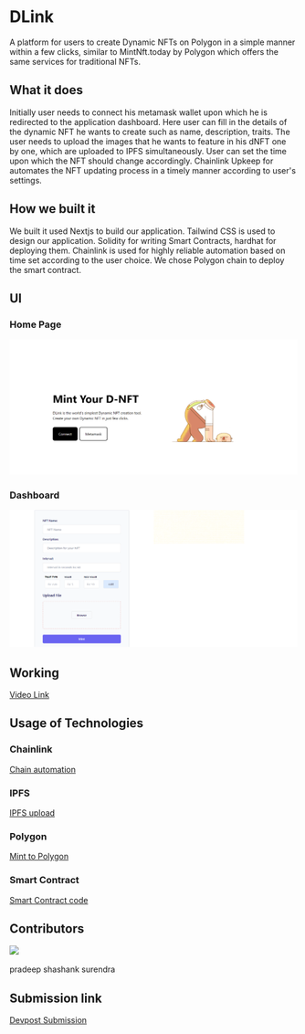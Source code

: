 # DLink
A platform for users to create Dynamic NFTs on Polygon in a simple manner within a few clicks, similar to MintNft.today by Polygon which offers the same services for traditional NFTs.

## What it does
Initially user needs to connect his metamask wallet upon which he is redirected to the application dashboard. Here user can fill in the details of the dynamic NFT he wants to create such as name, description, traits. The user needs to upload the images that he wants to feature in his dNFT one by one, which are uploaded to IPFS simultaneously. User can set the time upon which the NFT should change accordingly. Chainlink Upkeep for automates the NFT updating process in a timely manner according to user's settings.

## How we built it
We built it used Nextjs to build our application. Tailwind CSS is used to design our application. Solidity for writing Smart Contracts, hardhat for deploying them. Chainlink is used for highly reliable automation based on time set according to the user choice. We chose Polygon chain to deploy the smart contract.

## UI
### Home Page

![home](dlink-app/public/D-Link%20home.png)

### Dashboard

![dashboard](dlink-app/public/D-Link%20dashboard.png)

## Working

[Video Link](https://www.youtube.com/embed/fizWFQYvU8w)


## Usage of Technologies

### Chainlink 

[Chain automation](https://automation.chain.link/mumbai/46277873803391044297138286140250922453207600799325432450806265802817893284589)

### IPFS

[IPFS upload](https://github.com/pradeepvarma22/D-Link/blob/b5ba3b01906e0631d26a9a2ccb3482cb0ca9a3ed/dlink-app/components/main/index.js#L28)

### Polygon

[Mint to Polygon](https://github.com/pradeepvarma22/D-Link/blob/master/dlink-app/components/main/index.js#L70)

### Smart Contract

[Smart Contract code](https://github.com/pradeepvarma22/D-Link/blob/master/dlink-contract/contracts/DLink.sol)



## Contributors
<a href="https://github.com/pradeepvarma22/d-link/graphs/contributors">
  <img src="https://contrib.rocks/image?repo=pradeepvarma22/d-link" />
</a>

pradeep shashank surendra

## Submission link
[Devpost Submission](https://devpost.com/software/dlink)

